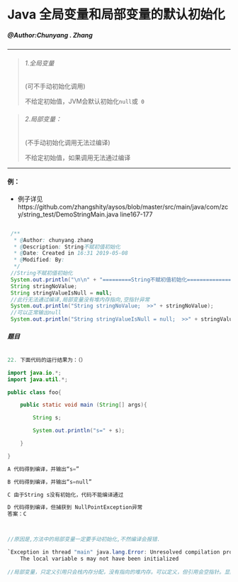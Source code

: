 # Java 全局变量和局部变量的默认初始化

##### @Author:Chunyang . Zhang
---
> ###### 1.全局变量
>
> (可不手动初始化调用)
>
> 不给定初始值，JVM会默认初始化`null`或` 0` 

> ###### 2.局部变量：
>
> (不手动初始化调用无法过编译)
>
> 不给定初始值，如果调用无法通过编译

---

#### 例：

* 例子详见https://github.com/zhangshity/aysos/blob/master/src/main/java/com/zcy/string_test/DemoStringMain.java   line167-177

```java

 /**
  * @Author: chunyang.zhang
  * @Description: String不赋初值初始化
  * @Date: Created in 16:31 2019-05-08
  * @Modified: By:
  */
 //String不赋初值初始化
 System.out.println("\n\n" + "=========String不赋初值初始化===============");
 String stringNoValue;
 String stringValueIsNull = null;
 //此行无法通过编译,局部变量没有堆内存指向,空指针异常
 System.out.println("String stringNoValue;  >>" + stringNoValue);
 //可以正常输出null
 System.out.println("String stringValueIsNull = null;  >>" + stringValueIsNull);
```



##### 题目

```java

22. 下面代码的运行结果为：（）

import java.io.*;
import java.util.*;

public class foo{

    public static void main (String[] args){

        String s;

        System.out.println("s=" + s);

    }

}

A 代码得到编译，并输出“s=”

B 代码得到编译，并输出“s=null”

C 由于String s没有初始化，代码不能编译通过

D 代码得到编译，但捕获到 NullPointException异常
答案：C



//原因是,方法中的局部变量一定要手动初始化,不然编译会报错.

`Exception in thread "main" java.lang.Error: Unresolved compilation problem: 
    The local variable s may not have been initialized
    
//局部变量，只定义引用只会栈内存分配，没有指向的堆内存。可以定义，但引用会空指针。显然，编译器在识别到 堆内存为空的引用 的调用的时候会不予通过。
```

